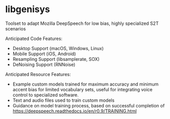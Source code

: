 # libgenisys
Toolset to adapt Mozilla DeepSpeech for low bias, highly specialized S2T scenarios

Anticipated Code Features:
- Desktop Support (macOS, Windows, Linux)
- Mobile Support (iOS, Android)
- Resampling Support (libsamplerate, SOX)
- DeNoising Support (RNNoise)

Anticipated Resource Features:
- Example custom models trained for maximum accuracy and minimum accent bias for limited vocabulary sets, useful for integrating voice control to specialized software.
- Text and audio files used to train custom models 
- Guidance on model training process, based on successful completion of https://deepspeech.readthedocs.io/en/r0.9/TRAINING.html
